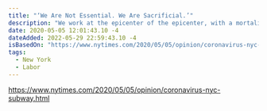 ```yaml
---
title: "‘We Are Not Essential. We Are Sacrificial.’"
description: "We work at the epicenter of the epicenter, with a mortality rate substantially higher than that of first responders."
date: 2020-05-05 12:01:43.10 -4
dateAdded: 2022-05-29 22:59:43.10 -4
isBasedOn: "https://www.nytimes.com/2020/05/05/opinion/coronavirus-nyc-subway.html"
tags:
  - New York
  - Labor
---
```


https://www.nytimes.com/2020/05/05/opinion/coronavirus-nyc-subway.html
